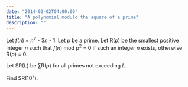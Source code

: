 ```yaml
---
date: "2014-02-02T04:00:00"
title: "A polynomial modulo the square of a prime"
description: ""
---
```


<p>
Let <var>f</var>(<var>n</var>) = <var>n</var><sup>2</sup> - 3<var>n</var> - 1.
Let <var>p</var> be a prime.
Let R(<var>p</var>) be the smallest positive integer <var>n</var> such that <var>f</var>(<var>n</var>) mod p<sup>2</sup> = 0 if such an integer <var>n</var> exists, otherwise R(<var>p</var>) = 0.
</p>
<p>
Let SR(<var>L</var>) be ∑R(<var>p</var>) for all primes not exceeding <var>L</var>.
</p>
<p>
Find SR(10<sup>7</sup>).
</p>

